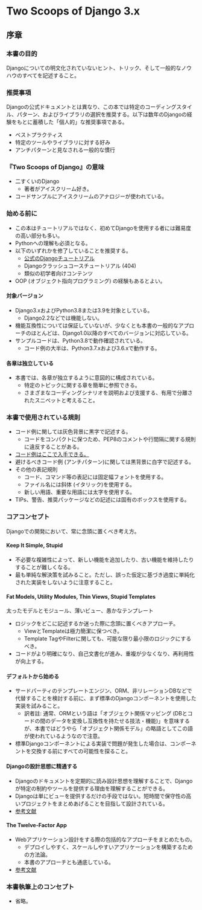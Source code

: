 # Two Scoops of Django 3.x

## 序章

### 本書の目的

Djangoについての明文化されていないヒント、トリック、そして一般的なノウハウのすべてを記述すること。

### 推奨事項
Djangoの公式ドキュメントとは異なり、この本では特定のコーディングスタイル、パターン、およびライブラリの選択を推奨する。以下は数年のDjangoの経験をもとに蓄積した「個人的」な推奨事項である。

- ベストプラクティス
- 特定のツールやライブラリに対する好み
- アンチパターンと見なされる一般的な慣行

### 『Two Scoops of Django』の意味
- 二すくいのDjango
  - 著者がアイスクリーム好き。
- コードサンプルにアイスクリームのアナロジーが使われている。

### 始める前に
- この本はチュートリアルではなく、初めてDjangoを使用する者には難易度の高い部分も多い。
- Pythonへの理解も必須となる。
- 以下のいずれかを修了していることを推奨する。
  - [公式のDjangoチュートリアル](https://docs.djangoproject.com/en/3.2/intro/tutorial01/)
  - Djangoクラッシュコースチュートリアル (404)
  - 類似の初学者向けコンテンツ
- OOP (オブジェクト指向プログラミング) の経験もあるとよい。

#### 対象バージョン
- Django3.xおよびPython3.8または3.9を対象としている。
  - Django2.2などでは機能しない。
- 機能互換性については保証していないが、少なくとも本書の一般的なアプローチのほとんどは、Django1.0以降のすべてのバージョンに対応している。
- サンプルコードは、Python3.8で動作確認されている。
  - コード例の大半は、Python3.7.xおよび3.6.xで動作する。

#### 各章は独立している
- 本書では、各章が独立するように意図的に構成されている。
  - 特定のトピックに関する章を簡単に参照できる。
  - さまざまなコーディングシナリオを説明および支援する、有用で分離されたスニペットと考えること。

### 本書で使用されている規則
- コード例に関しては灰色背景に黒字で記述する。
  - コードをコンパクトに保つため、PEP8のコメントや行間隔に関する規則に違反することがある。
- [コード例はここで入手できる。](github.com/feldroy/two-scoops-of-django-3.x.)
- 避けるべきコード例 (アンチパターン)に関しては黒背景に白字で記述する。
- その他の表記規則
  - コード、コマンド等の表記には固定幅フォントを使用する。
  - ファイル名には斜体 (イタリック)を使用する。
  - 新しい用語、重要な用語には太字を使用する。
- TIPs、警告、推奨パッケージなどの記述には固有のボックスを使用する。

### コアコンセプト
Djangoでの開発において、常に念頭に置くべき考え方。

#### Keep It Simple, Stupid
- 不必要な複雑性によって、新しい機能を追加したり、古い機能を維持したりすることが難しくなる。
- 最も単純な解決策を試みること。ただし、誤った仮定に基づき過度に単純化された実装をしないように注意すること。

#### Fat Models, Utility Modules, Thin Views, Stupid Templates
太ったモデルとモジュール、薄いビュー、愚かなテンプレート
- ロジックをどこに記述するか迷った際に念頭に置くべきアプローチ。
  - ViewとTemplateは極力簡潔に保つべき。
  - Template TagやFilterに関しても、可能な限り最小限のロジックにするべき。
- コードがより明確になり、自己文書化が進み、重複が少なくなり、再利用性が向上する。

#### デフォルトから始める
- サードパーティのテンプレートエンジン、ORM、非リレーションDBなどで代替することを検討する前に、まず標準のDjangoコンポーネントを使用した実装を試みること。
  - 訳者註: 通常、ORMという語は「オブジェクト関係マッピング (DBとコードの間のデータを変換し互換性を持たせる技法・機能)」を意味するが、本書ではどうやら「オブジェクト関係モデル」の略語としてこの語が使われているようなので注意。
- 標準Djangoコンポーネントによる実装で問題が発生した場合は、コンポーネントを交換する前にすべての可能性を探ること。

#### Djangoの設計思想に精通する
- Djangoのドキュメントを定期的に読み設計思想を理解することで、Djangoが特定の制約やツールを提供する理由を理解することができる。
- Djangoは単にビューを提供するだけの手段ではない。短時間で保守性の高いプロジェクトをまとめあげることを目指して設計されている。
- [参考文献](https://docs.djangoproject.com/en/3.2/misc/design-philosophies/)

#### The Twelve-Factor App
- Webアプリケーション設計をする際の包括的なアプローチをまとめたもの。
  - デプロイしやすく、スケールしやすいアプリケーションを構築するための方法論。
  - 本書のアプローチとも通底している。
- [参考文献](https://12factor.net/)

### 本書執筆上のコンセプト
- 省略。